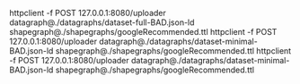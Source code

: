  httpclient -f POST 127.0.0.1:8080/uploader  datagraph@./datagraphs/dataset-full-BAD.json-ld  shapegraph@./shapegraphs/googleRecommended.ttl
 httpclient -f POST 127.0.0.1:8080/uploader  datagraph@./datagraphs/dataset-minimal-BAD.json-ld  shapegraph@./shapegraphs/googleRecommended.ttl
 httpclient -f POST 127.0.0.1:8080/uploader  datagraph@./datagraphs/dataset-minimal-BAD.json-ld  shapegraph@./shapegraphs/googleRecommended.ttl
